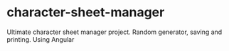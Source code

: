 # character-sheet-manager
Ultimate character sheet manager project.  Random generator, saving and printing.  Using Angular
